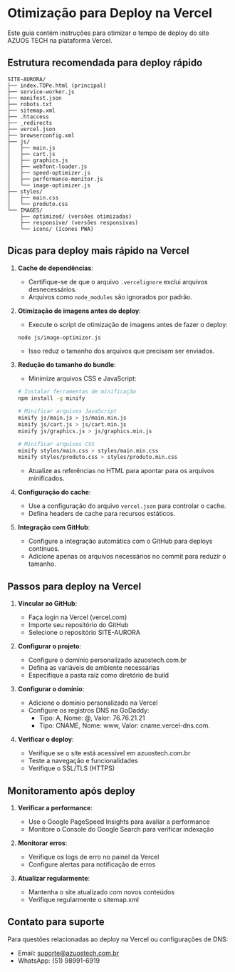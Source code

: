 # Otimização para Deploy na Vercel

Este guia contém instruções para otimizar o tempo de deploy do site AZUOS TECH na plataforma Vercel.

## Estrutura recomendada para deploy rápido

```
SITE-AURORA/
├── index.TOPe.html (principal)
├── service-worker.js
├── manifest.json
├── robots.txt
├── sitemap.xml
├── .htaccess
├── _redirects
├── vercel.json
├── browserconfig.xml
├── js/
│   ├── main.js
│   ├── cart.js
│   ├── graphics.js
│   ├── webfont-loader.js
│   ├── speed-optimizer.js
│   ├── performance-monitor.js
│   └── image-optimizer.js
├── styles/
│   ├── main.css
│   └── produto.css
└── IMAGES/
    ├── optimized/ (versões otimizadas)
    ├── responsive/ (versões responsivas)
    └── icons/ (ícones PWA)
```

## Dicas para deploy mais rápido na Vercel

1. **Cache de dependências**:
   - Certifique-se de que o arquivo `.vercelignore` exclui arquivos desnecessários.
   - Arquivos como `node_modules` são ignorados por padrão.

2. **Otimização de imagens antes do deploy**:
   - Execute o script de otimização de imagens antes de fazer o deploy:
   ```bash
   node js/image-optimizer.js
   ```
   - Isso reduz o tamanho dos arquivos que precisam ser enviados.

3. **Redução do tamanho do bundle**:
   - Minimize arquivos CSS e JavaScript:
   ```bash
   # Instalar ferramentas de minificação
   npm install -g minify
   
   # Minificar arquivos JavaScript
   minify js/main.js > js/main.min.js
   minify js/cart.js > js/cart.min.js
   minify js/graphics.js > js/graphics.min.js
   
   # Minificar arquivos CSS
   minify styles/main.css > styles/main.min.css
   minify styles/produto.css > styles/produto.min.css
   ```
   - Atualize as referências no HTML para apontar para os arquivos minificados.

4. **Configuração do cache**:
   - Use a configuração do arquivo `vercel.json` para controlar o cache.
   - Defina headers de cache para recursos estáticos.

5. **Integração com GitHub**:
   - Configure a integração automática com o GitHub para deploys contínuos.
   - Adicione apenas os arquivos necessários no commit para reduzir o tamanho.

## Passos para deploy na Vercel

1. **Vincular ao GitHub**:
   - Faça login na Vercel (vercel.com)
   - Importe seu repositório do GitHub
   - Selecione o repositório SITE-AURORA

2. **Configurar o projeto**:
   - Configure o domínio personalizado azuostech.com.br
   - Defina as variáveis de ambiente necessárias
   - Especifique a pasta raiz como diretório de build

3. **Configurar o domínio**:
   - Adicione o domínio personalizado na Vercel
   - Configure os registros DNS na GoDaddy:
     - Tipo: A, Nome: @, Valor: 76.76.21.21
     - Tipo: CNAME, Nome: www, Valor: cname.vercel-dns.com.

4. **Verificar o deploy**:
   - Verifique se o site está acessível em azuostech.com.br
   - Teste a navegação e funcionalidades
   - Verifique o SSL/TLS (HTTPS)

## Monitoramento após deploy

1. **Verificar a performance**:
   - Use o Google PageSpeed Insights para avaliar a performance
   - Monitore o Console do Google Search para verificar indexação

2. **Monitorar erros**:
   - Verifique os logs de erro no painel da Vercel
   - Configure alertas para notificação de erros

3. **Atualizar regularmente**:
   - Mantenha o site atualizado com novos conteúdos
   - Verifique regularmente o sitemap.xml

## Contato para suporte

Para questões relacionadas ao deploy na Vercel ou configurações de DNS:
- Email: suporte@azuostech.com.br
- WhatsApp: (51) 98991-6919
